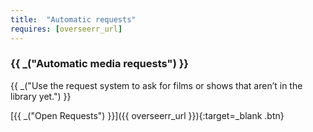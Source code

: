 ```yaml
---
title:  "Automatic requests"
requires: [overseerr_url]
---
```


### {{ _("Automatic media requests") }}

{{ _("Use the request system to ask for films or shows that aren’t in the library yet.") }}

[{{ _("Open Requests") }}]({{ overseerr_url }}){:target=_blank .btn}
